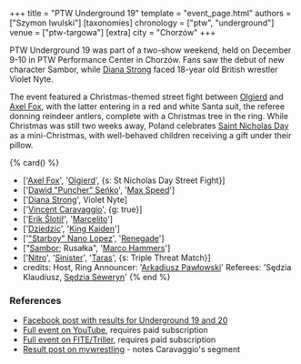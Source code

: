 +++
title = "PTW Underground 19"
template = "event_page.html"
authors = ["Szymon Iwulski"]
[taxonomies]
chronology = ["ptw", "underground"]
venue = ["ptw-targowa"]
[extra]
city = "Chorzów"
+++

PTW Underground 19 was part of a two-show weekend, held on December 9-10 in PTW Performance Center in Chorzów. Fans saw the debut of new character Sambor, while [Diana Strong](@/w/diana-strong.md) faced 18-year old British wrestler Violet Nyte.

The event featured a Christmas-themed street fight between [Olgierd](@/w/olgierd.md) and [Axel Fox](@/w/axel-fox.md), with the latter entering in a red and white Santa suit, the referee donning reindeer antlers, complete with a Christmas tree in the ring. While Christmas was still two weeks away, Poland celebrates [Saint Nicholas Day][st-nicholas-day] as a mini-Christmas, with well-behaved children receiving a gift under their pillow.


{% card() %}
- ['[Axel Fox](@/w/axel-fox.md)', '[Olgierd](@/w/olgierd.md)', {s: St Nicholas Day
      Street Fight}]
- ['[Dawid "Puncher" Seńko](@/w/puncher.md)', '[Max Speed](@/w/max-speed.md)']
- ['[Diana Strong](@/w/diana-strong.md)', Violet Nyte]
- ['[Vincent Caravaggio](@/w/vincent-caravaggio.md)', {g: true}]
- ['[Erik Šlotíř](@/w/erik-slotir.md)', '[Marcelito](@/w/marcelito.md)']
- ['[Dziedzic](@/w/dziedzic.md)', '[King Kaiden](@/w/king-kaiden.md)']
- ['["Starboy" Nano Lopez](@/w/nano-lopez.md)', '[Renegade](@/w/renegade.md)']
- ["[Sambor](@/w/sambor.md); Rusałka", '[Marco Hammers](@/w/marco-hammers.md)']
- ['[Nitro](@/w/nitro.md)', '[Sinister](@/w/sinister.md)', '[Taras](@/w/taras.md)',
  {s: Triple Threat Match}]
- credits:
    Host, Ring Announcer: '[Arkadiusz Pawłowski](@/w/pan-pawlowski.md)'
    Referees: 'Sędzia Klaudiusz, [Sędzia Seweryn](@/w/sedzia-seweryn.md)'
{% end %}

### References

* [Facebook post with results for Underground 19 and 20](https://www.facebook.com/PrimeTimeWrestlingPL/posts/pfbid02T3MV6XC4WwhVkEe1Au1btrAhdu2i7j9imzZTDRpbFqYXs4fw4g1pvnGLiVzgk3ubl)
* [Full event on YouTube](https://www.youtube.com/watch?v=kGthAqsT1VY&t=1671s), requires paid subscription
* [Full event on FITE/Triller](https://www.trillertv.com/watch/ptw-underground-19/2pdq5//), requires paid subscription
* [Result post on mywrestling](https://mywrestling.com.pl/ptw-underground-19-wyniki/) - notes Caravaggio's segment

[st-nicholas-day]: https://en.wikipedia.org/wiki/Saint_Nicholas_Day
